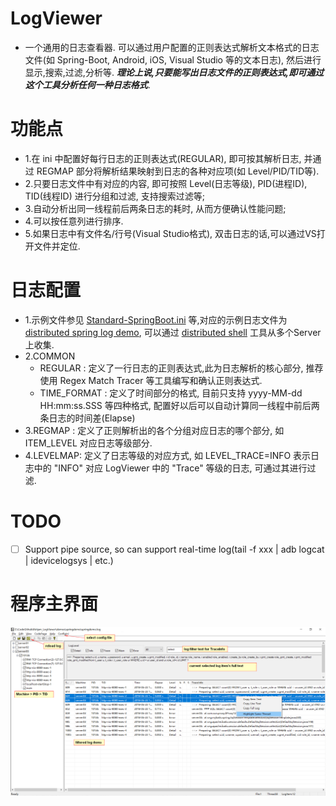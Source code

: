 # LogViewer
  - 一个通用的日志查看器. 可以通过用户配置的正则表达式解析文本格式的日志文件(如 Spring-Boot, Android, iOS, Visual Studio 等的文本日志), 然后进行显示,搜索,过滤,分析等. ***理论上说,只要能写出日志文件的正则表达式,即可通过这个工具分析任何一种日志格式***.
 
# 功能点
  - 1.在 ini 中配置好每行日志的正则表达式(REGULAR), 即可按其解析日志, 并通过 REGMAP 部分将解析结果映射到日志的各种对应项(如 Level/PID/TID等).
  - 2.只要日志文件中有对应的内容, 即可按照 Level(日志等级), PID(进程ID), TID(线程ID) 进行分组和过滤, 支持搜索过滤等; 
  - 3.自动分析出同一线程前后两条日志的耗时, 从而方便确认性能问题;
  - 4.可以按任意列进行排序.
  - 5.如果日志中有文件名/行号(Visual Studio格式), 双击日志的话,可以通过VS打开文件并定位.
 
# 日志配置
  - 1.示例文件参见 [Standard-SpringBoot.ini](x64/Release/Dsh-SpringBoot.ini) 等,对应的示例日志文件为 [distributed spring log demo](demos/dsh-springdemo.log), 可以通过 [distributed shell](https://github.com/fishjam/dsh) 工具从多个Server上收集.
  - 2.COMMON 
    - REGULAR : 定义了一行日志的正则表达式,此为日志解析的核心部分, 推荐使用 Regex Match Tracer 等工具编写和确认正则表达式.
    - TIME_FORMAT : 定义了时间部分的格式, 目前只支持 yyyy-MM-dd HH:mm:ss.SSS 等四种格式, 配置好以后可以自动计算同一线程中前后两条日志的时间差(Elapse)
  - 3.REGMAP : 定义了正则解析出的各个分组对应日志的哪个部分, 如 ITEM_LEVEL 对应日志等级部分.
  - 4.LEVELMAP: 定义了日志等级的对应方式, 如 LEVEL_TRACE=INFO 表示日志中的 "INFO" 对应 LogViewer 中的 "Trace" 等级的日志, 可通过其进行过滤.

# TODO
 - [ ] Support pipe source, so can support real-time log(tail -f xxx | adb logcat | idevicelogsys | etc.)
  
# 程序主界面
![main](doc/main.png)
